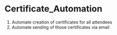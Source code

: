 # Certificate_Automation  
1. Automate creation of certificates for all attendees  
2. Automate sending of those certificates via email
